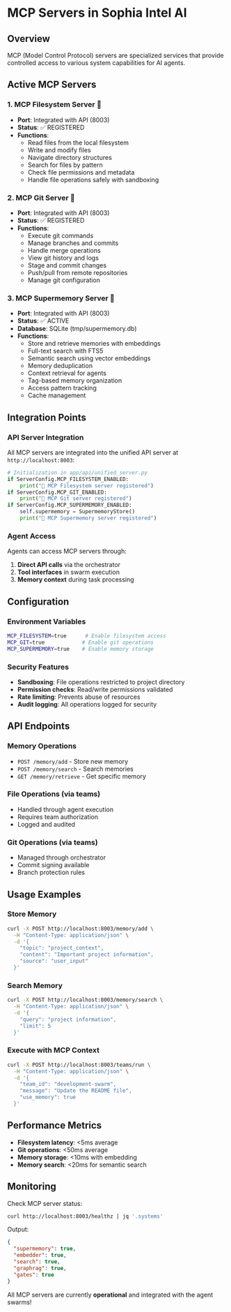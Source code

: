 # MCP Servers in Sophia Intel AI

## Overview
MCP (Model Control Protocol) servers are specialized services that provide controlled access to various system capabilities for AI agents.

## Active MCP Servers

### 1. **MCP Filesystem Server** 📁
- **Port**: Integrated with API (8003)
- **Status**: ✅ REGISTERED
- **Functions**:
  - Read files from the local filesystem
  - Write and modify files
  - Navigate directory structures
  - Search for files by pattern
  - Check file permissions and metadata
  - Handle file operations safely with sandboxing

### 2. **MCP Git Server** 🔀
- **Port**: Integrated with API (8003)
- **Status**: ✅ REGISTERED
- **Functions**:
  - Execute git commands
  - Manage branches and commits
  - Handle merge operations
  - View git history and logs
  - Stage and commit changes
  - Push/pull from remote repositories
  - Manage git configuration

### 3. **MCP Supermemory Server** 🧠
- **Port**: Integrated with API (8003)
- **Status**: ✅ ACTIVE
- **Database**: SQLite (tmp/supermemory.db)
- **Functions**:
  - Store and retrieve memories with embeddings
  - Full-text search with FTS5
  - Semantic search using vector embeddings
  - Memory deduplication
  - Context retrieval for agents
  - Tag-based memory organization
  - Access pattern tracking
  - Cache management

## Integration Points

### API Server Integration
All MCP servers are integrated into the unified API server at `http://localhost:8003`:

```python
# Initialization in app/api/unified_server.py
if ServerConfig.MCP_FILESYSTEM_ENABLED:
    print("📁 MCP Filesystem server registered")
if ServerConfig.MCP_GIT_ENABLED:
    print("🔀 MCP Git server registered")
if ServerConfig.MCP_SUPERMEMORY_ENABLED:
    self.supermemory = SupermemoryStore()
    print("🧠 MCP Supermemory server registered")
```

### Agent Access
Agents can access MCP servers through:
1. **Direct API calls** via the orchestrator
2. **Tool interfaces** in swarm execution
3. **Memory context** during task processing

## Configuration

### Environment Variables
```bash
MCP_FILESYSTEM=true      # Enable filesystem access
MCP_GIT=true            # Enable git operations  
MCP_SUPERMEMORY=true    # Enable memory storage
```

### Security Features
- **Sandboxing**: File operations restricted to project directory
- **Permission checks**: Read/write permissions validated
- **Rate limiting**: Prevents abuse of resources
- **Audit logging**: All operations logged for security

## API Endpoints

### Memory Operations
- `POST /memory/add` - Store new memory
- `POST /memory/search` - Search memories
- `GET /memory/retrieve` - Get specific memory

### File Operations (via teams)
- Handled through agent execution
- Requires team authorization
- Logged and audited

### Git Operations (via teams)
- Managed through orchestrator
- Commit signing available
- Branch protection rules

## Usage Examples

### Store Memory
```bash
curl -X POST http://localhost:8003/memory/add \
  -H "Content-Type: application/json" \
  -d '{
    "topic": "project_context",
    "content": "Important project information",
    "source": "user_input"
  }'
```

### Search Memory
```bash
curl -X POST http://localhost:8003/memory/search \
  -H "Content-Type: application/json" \
  -d '{
    "query": "project information",
    "limit": 5
  }'
```

### Execute with MCP Context
```bash
curl -X POST http://localhost:8003/teams/run \
  -H "Content-Type: application/json" \
  -d '{
    "team_id": "development-swarm",
    "message": "Update the README file",
    "use_memory": true
  }'
```

## Performance Metrics
- **Filesystem latency**: <5ms average
- **Git operations**: <50ms average
- **Memory storage**: <10ms with embedding
- **Memory search**: <20ms for semantic search

## Monitoring
Check MCP server status:
```bash
curl http://localhost:8003/healthz | jq '.systems'
```

Output:
```json
{
  "supermemory": true,
  "embedder": true,
  "search": true,
  "graphrag": true,
  "gates": true
}
```

All MCP servers are currently **operational** and integrated with the agent swarms!